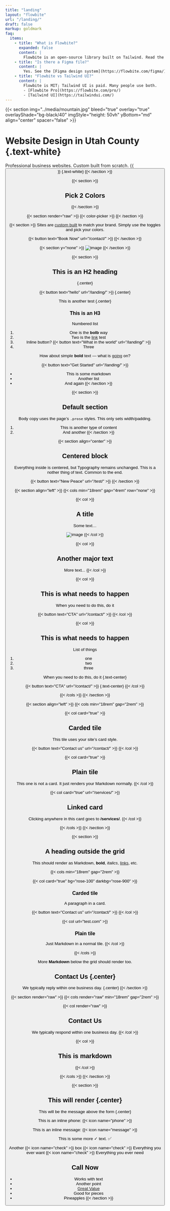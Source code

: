 ```yaml
---
title: "landing"
layout: "flowbite"
url: "/landing/"
draft: false
markup: goldmark
faq:
  items:
    - title: "What is Flowbite?"
      expanded: false
      content: |
        Flowbite is an open-source library built on Tailwind. Read the [intro](/docs/getting-started/introduction/).
    - title: "Is there a Figma file?"
      content: |
        Yes. See the [Figma design system](https://flowbite.com/figma/).
    - title: "Flowbite vs Tailwind UI?"
      content: |
        Flowbite is MIT; Tailwind UI is paid. Many people use both. 
        - [Flowbite Pro](https://flowbite.com/pro/)
        - [Tailwind UI](https://tailwindui.com/)
---
```


{{< section img="../media/mountain.jpg" bleed="true" overlay="true" overlayShade="bg-black/40" imgStyle="height: 50vh" yBottom="md" align="center" spacer="false" >}}
# Website Design in Utah County {.text-white}

Professional business websites. Custom built from scratch. {{<button text="Pick 2 Colors">}}
{.text-white}
{{< /section >}}

{{< section >}}
## Pick 2 Colors
{{< /section >}}

{{< section render="raw" >}}
{{< color-picker >}}
{{< /section >}}

{{< section >}}
Sites are [custom built](https://rankutah.com) to match your brand. Simply use the toggles and pick your colors.

{{< button text="Book Now" url="/contact/" >}}
{{< /section >}}

{{< section y="none" >}}
![image](../media/carwash.jpg)
{{< /section >}}

{{< section >}}
## This is an H2 heading 
{.center}

{{< button text="hello" url="/landing/" >}} 
{.center}

This is another test 
{.center}

### This is an H3

Numbered list

1. One is the **bolb** way
2. Two is the [link](/test/) test
3. Inline button? {{< button text="What in the world" url="/landing/" >}}
4. Three

How about simple **bold** text — what is [going](https://rankutah.com) on?

{{< button text="Get Started" url="/landing/" >}}

- This is some markdown
- Another list
- And again
{{< /section >}}

{{< section >}}
## Default section

Body copy uses the page’s `.prose` styles. This only sets width/padding.

1. This is another type of content
2. And another
{{< /section >}}

{{< section align="center" >}}
## Centered block

Everything inside is centered, but Typography remains unchanged. This is a nother thing of text. Common to the end.

{{< button text="New Peace" url="/test/" >}}
{{< /section >}}

{{< section align="left" >}}
{{< cols min="18rem" gap="4rem" row="none" >}}

{{< col >}}
## A title

Some text…

![image](../media/carwash.jpg)
{{< /col >}}

{{< col >}}
## Another major text

More text...
{{< /col >}}

{{< col >}}
## This is what needs to happen

When you need to do this, do it

{{< button text="CTA" url="/contact/" >}}
{{< /col >}}

{{< col >}}
## This is what needs to happen

List of things

1. one
2. two
3. three

When you need to do this, do it 
{.text-center}

{{< button text="CTA" url="/contact/" >}} 
{.text-center}
{{< /col >}}

{{< /cols >}}
{{< /section >}}

{{< section align="left" >}}
{{< cols min="18rem" gap="2rem" >}}

{{< col card="true" >}}
## Carded tile

This tile uses your site’s card style.

{{< button text="Contact us" url="/contact/" >}}
{{< /col >}}

{{< col card="true" >}}
## Plain tile

This one is not a card. It just renders your Markdown normally.
{{< /col >}}

{{< col card="true" url="/services/" >}}
## Linked card

Clicking anywhere in this card goes to **/services/**.
{{< /col >}}

{{< /cols >}}
{{< /section >}}

{{< section >}}
## A heading outside the grid

This should render as Markdown, **bold**, *italics*, [links](link.com), etc.

{{< cols min="18rem" gap="2rem" >}}

{{< col card="true" bg="rose-100" darkbg="rose-900" >}}
### Carded tile

A paragraph in a card.

{{< button text="Contact us" url="/contact/" >}}
{{< /col >}}

{{< col url="test.com" >}}
### Plain tile

Just Markdown in a normal tile.
{{< /col >}}

{{< /cols >}}

More **Markdown** below the grid should render too.

## Contact Us {.center}

We typically reply within one business day. {.center}
{{< /section >}}

{{< section render="raw" >}}
{{< cols render="raw" min="18rem" gap="2rem" >}}

{{< col render="raw" >}}
## Contact Us

We typically respond within one business day.
{{< /col >}}

{{< col >}}
## This is markdown
{{< /col >}}

{{< /cols >}}
{{< /section >}}

{{< section >}}
## This will render {.center}

This will be the message above the form {.center}

This is an inline phone: {{< icon name="phone" >}}

This is an inline message: {{< icon name="message" >}}

This is some more ✓ text. ✅

Another {{< icon name="check" >}} box {{< icon name="check" >}} Everything you ever want {{< icon name="check" >}} Everything you ever need

## Call Now

- Works with text
- Another point
- [Great Value](test.com)
- Good for pieces
- Pineapples
{{< /section >}}
